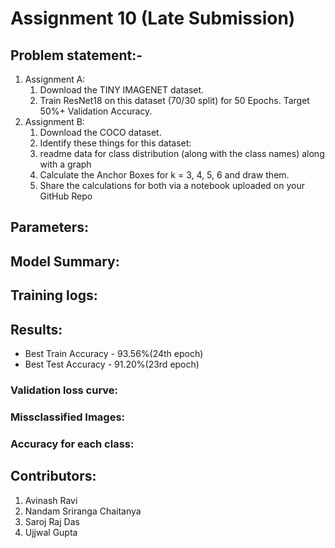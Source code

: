 # Assignment 10 (Late Submission)
## Problem statement:-

1. Assignment A:
    1. Download the TINY IMAGENET dataset. 
    2. Train ResNet18 on this dataset (70/30 split) for 50 Epochs. Target 50%+ Validation Accuracy.
2. Assignment B:
    1. Download the COCO dataset. 
    2. Identify these things for this dataset:
    3. readme data for class distribution (along with the class names) along with a graph 
    4. Calculate the Anchor Boxes for k = 3, 4, 5, 6 and draw them.
    5. Share the calculations for both via a notebook uploaded on your GitHub Repo
 
## Parameters:


## Model Summary:



## Training logs:

   
## Results:

- Best Train Accuracy - 93.56%(24th epoch)
- Best Test Accuracy - 91.20%(23rd epoch)


### Validation loss curve:


### Missclassified Images:



### Accuracy for each class:



## Contributors:    
1. Avinash Ravi
2. Nandam Sriranga Chaitanya
3. Saroj Raj Das
4. Ujjwal Gupta
